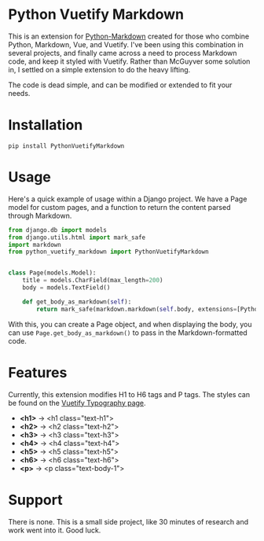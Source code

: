 # Python Vuetify Markdown

This is an extension for [Python-Markdown](https://github.com/Python-Markdown/markdown/) created for those who combine Python, Markdown, Vue, and Vuetify. I've been using this combination in several projects, and finally came across a need to process Markdown code, and keep it styled with Vuetify. Rather than McGuyver some solution in, I settled on a simple extension to do the heavy lifting.

The code is dead simple, and can be modified or extended to fit your needs. 

# Installation
<code>pip install PythonVuetifyMarkdown</code>

# Usage
Here's a quick example of usage within a Django project. We have a Page model for custom pages, and a function to return the content parsed through Markdown.

```python
from django.db import models
from django.utils.html import mark_safe
import markdown
from python_vuetify_markdown import PythonVuetifyMarkdown


class Page(models.Model):
    title = models.CharField(max_length=200)
    body = models.TextField()

    def get_body_as_markdown(self):
        return mark_safe(markdown.markdown(self.body, extensions=[PythonVuetifyMarkdown()]))
```

With this, you can create a Page object, and when displaying the body, you can use `Page.get_body_as_markdown()` to pass in the Markdown-formatted code.

# Features
Currently, this extension modifies H1 to H6 tags and P tags. The styles can be found on the [Vuetify Typography page](https://vuetifyjs.com/en/styles/typography).
* **&lt;h1&gt;** &rarr; &lt;h1 class="text-h1"&gt;
* **&lt;h2&gt;** &rarr; &lt;h2 class="text-h2"&gt;
* **&lt;h3&gt;** &rarr; &lt;h3 class="text-h3"&gt;
* **&lt;h4&gt;** &rarr; &lt;h4 class="text-h4"&gt;
* **&lt;h5&gt;** &rarr; &lt;h5 class="text-h5"&gt;
* **&lt;h6&gt;** &rarr; &lt;h6 class="text-h6"&gt;
* **&lt;p&gt;** &rarr; &lt;p class="text-body-1"&gt;

# Support
There is none. This is a small side project, like 30 minutes of research and work went into it. Good luck.